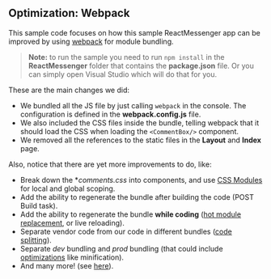 ## Optimization: Webpack

This sample code focuses on how this sample ReactMessenger app can be improved by using [webpack](http://webpack.github.io/docs/what-is-webpack.html) for module bundling.

> **Note:** to run the sample you need to run `npm install` in the **ReactMessenger** folder that contains the **package.json** file. Or you can simply open Visual Studio which will do that for you.

These are the main changes we did:

* We bundled all the JS file by just calling `webpack` in the console. The configuration is defined in the **webpack.config.js** file.
* We also included the CSS files inside the bundle, telling webpack that it should load the CSS when loading the `<CommentBox/>` component.
* We removed all the references to the static files in the **Layout** and **Index** page.

Also, notice that there are yet more improvements to do, like:

* Break down the **comments.css* into components, and use [CSS Modules](https://github.com/css-modules/css-modules) for local and global scoping.
* Add the ability to regenerate the bundle after building the code (POST Build task).
* Add the ability to regenerate the bundle **while coding** ([hot module replacement](https://github.com/nanovazquez/aspnet-reactjs-workshop), or live reloading).
* Separate vendor code from our code in different bundles ([code splitting](https://webpack.github.io/docs/code-splitting.html)).
* Separate *dev* bundling and *prod* bundling (that could include [optimizations](https://webpack.github.io/docs/optimization.html) like minification).
* And many more! (see [here](https://webpack.github.io/docs/)).
